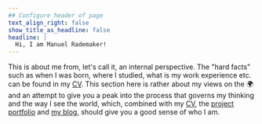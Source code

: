 ```yaml
---
## Configure header of page
text_align_right: false
show_title_as_headline: false
headline: |
  Hi, I am Manuel Rademaker!
---
```


This is about me from, let's call it, an internal perspective. The
"hard facts" such as when I was born, where I studied, what is my work
experience etc. can be found in my [CV](/cv). This section here is rather 
about my views on the 🌍
and an attempt to give you a peak into the process that governs my thinking and
the way I see the world, which, combined with my [CV](/cv), the [project portfolio](/project) and [my blog](/blog), should give you a 
good sense of who I am.